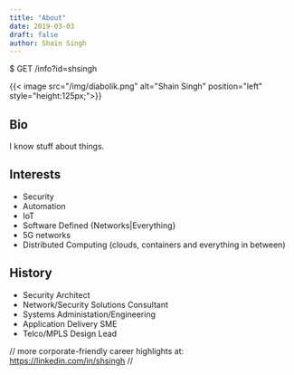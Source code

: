 ```yaml
---
title: "About"
date: 2019-03-03
draft: false
author: Shain Singh
---
```


$ GET /info?id=shsingh

{{< image src="/img/diabolik.png" alt="Shain Singh" position="left" style="height:125px;">}}

## Bio

I know stuff about things.

## Interests

- Security
- Automation
- IoT
- Software Defined {Networks|Everything}
- 5G networks
- Distributed Computing (clouds, containers and everything in between)

## History

- Security Architect
- Network/Security Solutions Consultant
- Systems Administation/Engineering
- Application Delivery SME
- Telco/MPLS Design Lead

// more corporate-friendly career highlights at: https://linkedin.com/in/shsingh //
